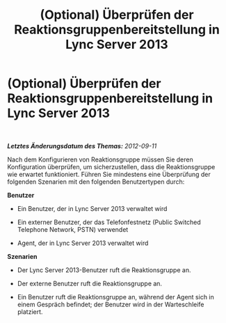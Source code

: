 ﻿---
title: (Optional) Überprüfen der Reaktionsgruppenbereitstellung in Lync Server 2013
TOCTitle: (Optional) Überprüfen der Reaktionsgruppenbereitstellung in Lync Server 2013
ms:assetid: 202ca4ab-8e6d-44a4-b7c8-071133074feb
ms:mtpsurl: https://technet.microsoft.com/de-de/library/JJ687989(v=OCS.15)
ms:contentKeyID: 49890655
ms.date: 05/19/2016
mtps_version: v=OCS.15
ms.translationtype: HT
---

# (Optional) Überprüfen der Reaktionsgruppenbereitstellung in Lync Server 2013

 

_**Letztes Änderungsdatum des Themas:** 2012-09-11_

Nach dem Konfigurieren von Reaktionsgruppe müssen Sie deren Konfiguration überprüfen, um sicherzustellen, dass die Reaktionsgruppe wie erwartet funktioniert. Führen Sie mindestens eine Überprüfung der folgenden Szenarien mit den folgenden Benutzertypen durch:

**Benutzer**

  - Ein Benutzer, der in Lync Server 2013 verwaltet wird

  - Ein externer Benutzer, der das Telefonfestnetz (Public Switched Telephone Network, PSTN) verwendet

  - Agent, der in Lync Server 2013 verwaltet wird

**Szenarien**

  - Der Lync Server 2013-Benutzer ruft die Reaktionsgruppe an.

  - Der externe Benutzer ruft die Reaktionsgruppe an.

  - Ein Benutzer ruft die Reaktionsgruppe an, während der Agent sich in einem Gespräch befindet; der Benutzer wird in der Warteschleife platziert.

